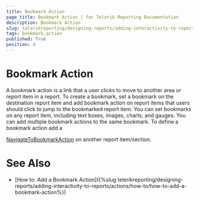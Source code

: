 ```yaml
---
title: Bookmark Action
page_title: Bookmark Action | for Telerik Reporting Documentation
description: Bookmark Action
slug: telerikreporting/designing-reports/adding-interactivity-to-reports/actions/bookmark-action
tags: bookmark,action
published: True
position: 4
---
```


# Bookmark Action



A bookmark action is a link that a user clicks to move to another area or report item in a report. To create a bookmark, 
    	set a bookmark on the destination report item and add bookmark action on report items that users should click to jump 
       	to the bookmarked report item. You can set bookmarks on any report item, including text boxes,
    	images, charts, and gauges. You can add multiple bookmark actions to the same bookmark. To define a bookmark action add a 
       	
[NavigateToBookmarkAction](/reporting/api/Telerik.Reporting.NavigateToBookmarkAction)
 on another report item/section.
    	


# See Also


 * [How to: Add a Bookmark Action]({%slug telerikreporting/designing-reports/adding-interactivity-to-reports/actions/how-to/how-to-add-a-bookmark-action%})


